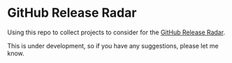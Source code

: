 # GitHub Release Radar

Using this repo to collect projects to consider for the [GitHub Release Radar](https://github.blog/?s=release+radar).

This is under development, so if you have any suggestions, please let me know.
